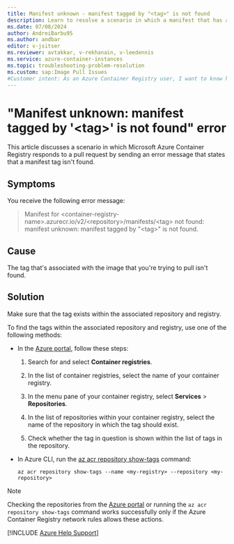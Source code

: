 ```yaml
---
title: Manifest unknown - manifest tagged by "<tag>" is not found
description: Learn to resolve a scenario in which a manifest that has a certain tag isn't found in an Azure Container Registry or the associated repository.
ms.date: 07/08/2024
author: AndreiBarbu95
ms.author: andbar
editor: v-jsitser
ms.reviewer: avtakkar, v-rekhanain, v-leedennis
ms.service: azure-container-instances
ms.topic: troubleshooting-problem-resolution
ms.custom: sap:Image Pull Issues
#Customer intent: As an Azure Container Registry user, I want to know how to resolve a 'manifest unknown: manifest tagged by "<tag>" is not found' error so that I can pull an image successfully.
---
```

# "Manifest unknown: manifest tagged by '\<tag>' is not found" error

This article discusses a scenario in which Microsoft Azure Container Registry responds to a pull request by sending an error message that states that a manifest tag isn't found.

## Symptoms

You receive the following error message:

> Manifest for \<container-registry-name>.azurecr.io/v2/\<repository>/manifests/\<tag> not found: manifest unknown: manifest tagged by "\<tag>" is not found.

## Cause

The tag that's associated with the image that you're trying to pull isn't found.

## Solution

Make sure that the tag exists within the associated repository and registry.

To find the tags within the associated repository and registry, use one of the following methods:

- In the [Azure portal](https://portal.azure.com), follow these steps:

  1. Search for and select **Container registries**.

  1. In the list of container registries, select the name of your container registry.
  
  1. In the menu pane of your container registry, select **Services** > **Repositories**.
  
  1. In the list of repositories within your container registry, select the name of the repository in which the tag should exist.
  
  1. Check whether the tag in question is shown within the list of tags in the repository.

- In Azure CLI, run the [az acr repository show-tags](/cli/azure/acr/repository#az-acr-repository-show-tags) command:

  ```azurecli
  az acr repository show-tags --name <my-registry> --repository <my-repository>
  ```

> [!NOTE]
> Checking the repositories from the [Azure portal](https://portal.azure.com) or running the `az acr repository show-tags` command works successfully only if the Azure Container Registry network rules allows these actions.

[!INCLUDE [Azure Help Support](../../includes/azure-help-support.md)]

